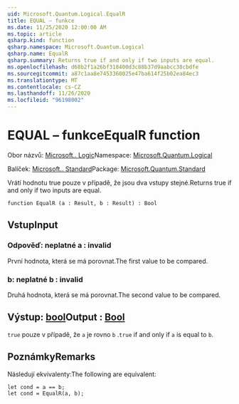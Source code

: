 ```yaml
---
uid: Microsoft.Quantum.Logical.EqualR
title: EQUAL – funkce
ms.date: 11/25/2020 12:00:00 AM
ms.topic: article
qsharp.kind: function
qsharp.namespace: Microsoft.Quantum.Logical
qsharp.name: EqualR
qsharp.summary: Returns true if and only if two inputs are equal.
ms.openlocfilehash: d68b2f1a26bf318400d3c88b37d9aabcc38cbdfe
ms.sourcegitcommit: a87c1aa8e7453360025e47ba614f25b02ea84ec3
ms.translationtype: MT
ms.contentlocale: cs-CZ
ms.lasthandoff: 11/26/2020
ms.locfileid: "96198002"
---
```

# <a name="equalr-function"></a><span data-ttu-id="08fb6-102">EQUAL – funkce</span><span class="sxs-lookup"><span data-stu-id="08fb6-102">EqualR function</span></span>

<span data-ttu-id="08fb6-103">Obor názvů: [Microsoft.. Logic](xref:Microsoft.Quantum.Logical)</span><span class="sxs-lookup"><span data-stu-id="08fb6-103">Namespace: [Microsoft.Quantum.Logical](xref:Microsoft.Quantum.Logical)</span></span>

<span data-ttu-id="08fb6-104">Balíček: [Microsoft.. Standard](https://nuget.org/packages/Microsoft.Quantum.Standard)</span><span class="sxs-lookup"><span data-stu-id="08fb6-104">Package: [Microsoft.Quantum.Standard](https://nuget.org/packages/Microsoft.Quantum.Standard)</span></span>


<span data-ttu-id="08fb6-105">Vrátí hodnotu true pouze v případě, že jsou dva vstupy stejné.</span><span class="sxs-lookup"><span data-stu-id="08fb6-105">Returns true if and only if two inputs are equal.</span></span>

```qsharp
function EqualR (a : Result, b : Result) : Bool
```


## <a name="input"></a><span data-ttu-id="08fb6-106">Vstup</span><span class="sxs-lookup"><span data-stu-id="08fb6-106">Input</span></span>

### <a name="a--__invalidresult__"></a><span data-ttu-id="08fb6-107">Odpověď: __neplatné <Result>__</span><span class="sxs-lookup"><span data-stu-id="08fb6-107">a : __invalid<Result>__</span></span>

<span data-ttu-id="08fb6-108">První hodnota, která se má porovnat.</span><span class="sxs-lookup"><span data-stu-id="08fb6-108">The first value to be compared.</span></span>


### <a name="b--__invalidresult__"></a><span data-ttu-id="08fb6-109">b: __neplatné <Result>__</span><span class="sxs-lookup"><span data-stu-id="08fb6-109">b : __invalid<Result>__</span></span>

<span data-ttu-id="08fb6-110">Druhá hodnota, která se má porovnat.</span><span class="sxs-lookup"><span data-stu-id="08fb6-110">The second value to be compared.</span></span>



## <a name="output--bool"></a><span data-ttu-id="08fb6-111">Výstup: [bool](xref:microsoft.quantum.lang-ref.bool)</span><span class="sxs-lookup"><span data-stu-id="08fb6-111">Output : [Bool](xref:microsoft.quantum.lang-ref.bool)</span></span>

<span data-ttu-id="08fb6-112">`true` pouze v případě, že `a` je rovno `b` .</span><span class="sxs-lookup"><span data-stu-id="08fb6-112">`true` if and only if `a` is equal to `b`.</span></span>

## <a name="remarks"></a><span data-ttu-id="08fb6-113">Poznámky</span><span class="sxs-lookup"><span data-stu-id="08fb6-113">Remarks</span></span>

<span data-ttu-id="08fb6-114">Následují ekvivalenty:</span><span class="sxs-lookup"><span data-stu-id="08fb6-114">The following are equivalent:</span></span>

```Q#
let cond = a == b;
let cond = EqualR(a, b);
```